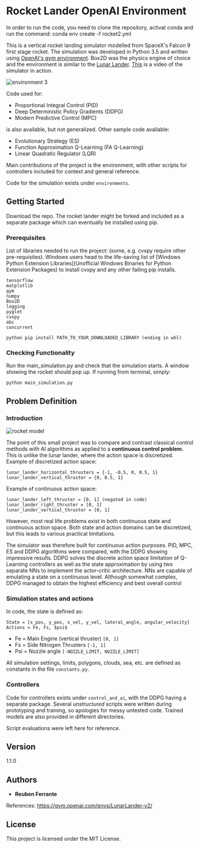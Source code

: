 # Rocket Lander OpenAI Environment

In order to run the code, you need to clone the repository, activat conda and run the command: conda env create -f rocket2.yml

This is a vertical rocket landing simulator modelled from SpaceX's Falcon 9 first stage rocket. The simulation 
was developed in Python 3.5 and written using [OpenAI's gym environment](https://gym.openai.com/docs/). 
Box2D was the physics engine of choice and the environment is similar to the [Lunar Lander](https://gym.openai.com/envs/LunarLander-v2/). [This](https://www.youtube.com/watch?v=4_igzo4qNmQ) is a video of the simulator in action.

![environment 3](https://user-images.githubusercontent.com/16338481/33860598-870fd702-ded1-11e7-8bdb-86fa01e2db47.JPG)


Code used for:
* Proportional Integral Control (PID)
* Deep Deterministic Policy Gradients (DDPG)
* Modern Predictive Control (MPC)

is also available, but not generalized. Other sample code available:

* Evolutionary Strategy (ES)
* Function Approximation Q-Learning (FA Q-Learning)
* Linear Quadratic Regulator (LQR)

Main contributions of the project is the environment, with other scripts for controllers included for context and general reference.

Code for the simulation exists under ```environments```.
## Getting Started

Download the repo. The rocket lander might be forked and included as a separate package which can eventually be installed using pip.

### Prerequisites

List of libraries needed to run the project: (some, e.g. cvxpy require other pre-requisites). Windows users head to the 
life-saving list of [Windows Python Extension Libraries](Unofficial Windows Binaries for Python Extension Packages)
to install cvxpy and any other failing pip installs.

```
tensorflow
matplotlib
gym
numpy
Box2D
logging
pyglet
cvxpy
abc
concurrent

python pip install PATH_TO_YOUR_DOWNLOADED_LIBRARY (ending in whl)
```

### Checking Functionality

Run the main_simulation.py and check that the simulation starts. A window showing the rocket should pop up.
If running from terminal, simply:

```
python main_simulation.py
```
## Problem Definition
### Introduction

![rocket model](https://user-images.githubusercontent.com/16338481/33860716-021480d8-ded2-11e7-85b4-6fffbcea0258.PNG)

The point of this small project was to compare and contrast classical control methods with AI algorithms as applied to a
**continuous control problem.** This is unlike the lunar lander, where the action space is discretized.
Example of discretized action space:
```
lunar_lander_horizontal_thrusters = {-1, -0.5, 0, 0.5, 1}
lunar_lander_vertical_thruster = {0, 0.5, 1}
```
Example of continuous action space:
```
lunar_lander_left_thruster = [0, 1] (negated in code)
lunar_lander_right_thruster = [0, 1]
lunar_lander_vertical_thruster = [0, 1]
```
However, most real life problems exist in both continuous state and continuous action space. Both state and action
domains can be discretized, but this leads to various practical limitations.

The simulator was therefore built for continuous action purposes. PID, MPC, ES and DDPG algorithms were compared,
with the DDPG showing impressive results.  DDPG solves the discrete action space limitation of Q-
Learning controllers as well as the state approximation by using two separate NNs 
to implement the actor-critic architecture. NNs are capable of emulating a state on a 
continuous  level.  Although  somewhat  complex,  DDPG  managed  to  obtain  the 
highest efficiency and best overall control

### Simulation states and actions

In code, the state is defined as:
```
State = [x_pos, y_pos, x_vel, y_vel, lateral_angle, angular_velocity]
Actions = Fe, Fs, $psi$
```
* Fe = Main Engine (vertical thruster) ```[0, 1]```
* Fs = Side Nitrogen Thrusters ```[-1, 1]```
* Psi = Nozzle angle ```[-NOZZLE_LIMIT, NOZZLE_LIMIT]```

All simulation settings, limits, polygons, clouds, sea, etc. are defined as constants
in the file ```constants.py```.

### Controllers

Code for controllers exists under ```control_and_ai```, with the DDPG having a separate package. Several _unstructured_ 
scripts were written during prototyping and training, so apologies for messy untested code. Trained models are also
provided in different directories.

Script evaluations were left here for reference.


## Version

1.1.0

## Authors

* **Reuben Ferrante**

References: https://gym.openai.com/envs/LunarLander-v2/

## License

This project is licensed under the MIT License.
